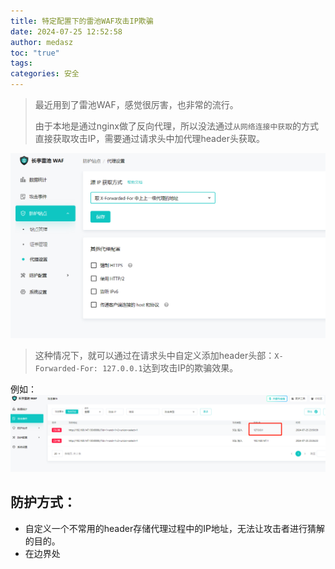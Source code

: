 ```yaml
---
title: 特定配置下的雷池WAF攻击IP欺骗
date: 2024-07-25 12:52:58
author: medasz
toc: "true"
tags: 
categories: 安全
---
```

> 最近用到了雷池WAF，感觉很厉害，也非常的流行。
> 
> 由于本地是通过nginx做了反向代理，所以没法通过`从网络连接中获取`的方式直接获取攻击IP，需要通过请求头中加代理header头获取。

![](/images/1.png)
>这种情况下，就可以通过在请求头中自定义添加header头部：`X-Forwarded-For: 127.0.0.1`达到攻击IP的欺骗效果。

例如：
![](/images/Pasted_image_20240725235355.png)
## 防护方式：
- 自定义一个不常用的header存储代理过程中的IP地址，无法让攻击者进行猜解的目的。
- 在边界处